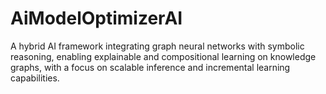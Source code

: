 # AiModelOptimizerAI
A hybrid AI framework integrating graph neural networks with symbolic reasoning, enabling explainable and compositional learning on knowledge graphs, with a focus on scalable inference and incremental learning capabilities.

